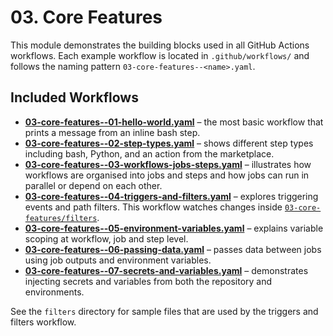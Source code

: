 # 03. Core Features

This module demonstrates the building blocks used in all GitHub Actions workflows. Each example workflow is located in `.github/workflows/` and follows the naming pattern `03-core-features--<name>.yaml`.

## Included Workflows

- [**03-core-features--01-hello-world.yaml**](../.github/workflows/03-core-features--01-hello-world.yaml) – the most basic workflow that prints a message from an inline bash step.
- [**03-core-features--02-step-types.yaml**](../.github/workflows/03-core-features--02-step-types.yaml) – shows different step types including bash, Python, and an action from the marketplace.
- [**03-core-features--03-workflows-jobs-steps.yaml**](../.github/workflows/03-core-features--03-workflows-jobs-steps.yaml) – illustrates how workflows are organised into jobs and steps and how jobs can run in parallel or depend on each other.
- [**03-core-features--04-triggers-and-filters.yaml**](../.github/workflows/03-core-features--04-triggers-and-filters.yaml) – explores triggering events and path filters. This workflow watches changes inside [`03-core-features/filters`](./filters/).
- [**03-core-features--05-environment-variables.yaml**](../.github/workflows/03-core-features--05-environment-variables.yaml) – explains variable scoping at workflow, job and step level.
- [**03-core-features--06-passing-data.yaml**](../.github/workflows/03-core-features--06-passing-data.yaml) – passes data between jobs using job outputs and environment variables.
- [**03-core-features--07-secrets-and-variables.yaml**](../.github/workflows/03-core-features--07-secrets-and-variables.yaml) – demonstrates injecting secrets and variables from both the repository and environments.

See the `filters` directory for sample files that are used by the triggers and filters workflow.
